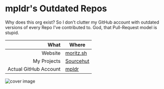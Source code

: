 # mpldr's Outdated Repos

Why does this org exist? So I don't clutter my GitHub account with outdated versions of every Repo I've contributed to. God, that Pull-Request model is stupid.

| What                  | Where                                 |
|----------------------:|---------------------------------------|
|               Website | [moritz.sh](https://moritz.sh)        |
|           My Projects | [Sourcehut](https://git.sr.ht/~mpldr) |
| Actual GitHub Account | [mpldr](https://github.com/mpldr)     |

![cover image]([profile/cover.png](https://github.com/mpldr-pulls/.github/blob/master/profile/cover.png?raw=true))
